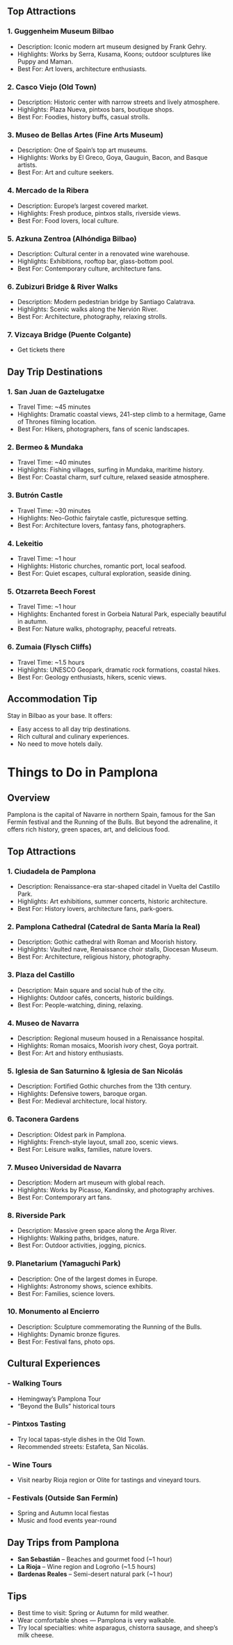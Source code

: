 
## Top Attractions

### 1. Guggenheim Museum Bilbao
- Description: Iconic modern art museum designed by Frank Gehry.
- Highlights: Works by Serra, Kusama, Koons; outdoor sculptures like Puppy and Maman.
- Best For: Art lovers, architecture enthusiasts.

### 2. Casco Viejo (Old Town)
- Description: Historic center with narrow streets and lively atmosphere.
- Highlights: Plaza Nueva, pintxos bars, boutique shops.
- Best For: Foodies, history buffs, casual strolls.

### 3. Museo de Bellas Artes (Fine Arts Museum)
- Description: One of Spain’s top art museums.
- Highlights: Works by El Greco, Goya, Gauguin, Bacon, and Basque artists.
- Best For: Art and culture seekers.

### 4. Mercado de la Ribera
- Description: Europe’s largest covered market.
- Highlights: Fresh produce, pintxos stalls, riverside views.
- Best For: Food lovers, local culture.

### 5. Azkuna Zentroa (Alhóndiga Bilbao)
- Description: Cultural center in a renovated wine warehouse.
- Highlights: Exhibitions, rooftop bar, glass-bottom pool.
- Best For: Contemporary culture, architecture fans.

### 6. Zubizuri Bridge & River Walks
- Description: Modern pedestrian bridge by Santiago Calatrava.
- Highlights: Scenic walks along the Nervión River.
- Best For: Architecture, photography, relaxing strolls.

### 7. Vizcaya Bridge (Puente Colgante)
- Get tickets there

## Day Trip Destinations

### 1. San Juan de Gaztelugatxe
- Travel Time: ~45 minutes
- Highlights: Dramatic coastal views, 241-step climb to a hermitage, Game of Thrones filming location.
- Best For: Hikers, photographers, fans of scenic landscapes.

### 2. Bermeo & Mundaka
- Travel Time: ~40 minutes
- Highlights: Fishing villages, surfing in Mundaka, maritime history.
- Best For: Coastal charm, surf culture, relaxed seaside atmosphere.

### 3. Butrón Castle
- Travel Time: ~30 minutes
- Highlights: Neo-Gothic fairytale castle, picturesque setting.
- Best For: Architecture lovers, fantasy fans, photographers.

### 4. Lekeitio
- Travel Time: ~1 hour
- Highlights: Historic churches, romantic port, local seafood.
- Best For: Quiet escapes, cultural exploration, seaside dining.

### 5. Otzarreta Beech Forest
- Travel Time: ~1 hour
- Highlights: Enchanted forest in Gorbeia Natural Park, especially beautiful in autumn.
- Best For: Nature walks, photography, peaceful retreats.

### 6. Zumaia (Flysch Cliffs)
- Travel Time: ~1.5 hours
- Highlights: UNESCO Geopark, dramatic rock formations, coastal hikes.
- Best For: Geology enthusiasts, hikers, scenic views.


## Accommodation Tip
Stay in Bilbao as your base. It offers:
- Easy access to all day trip destinations.
- Rich cultural and culinary experiences.
- No need to move hotels daily.

# Things to Do in Pamplona

## Overview
Pamplona is the capital of Navarre in northern Spain, famous for the San Fermín festival and the Running of the Bulls. But beyond the adrenaline, it offers rich history, green spaces, art, and delicious food.

## Top Attractions

### 1. Ciudadela de Pamplona
- Description: Renaissance-era star-shaped citadel in Vuelta del Castillo Park.
- Highlights: Art exhibitions, summer concerts, historic architecture.
- Best For: History lovers, architecture fans, park-goers.

### 2. Pamplona Cathedral (Catedral de Santa María la Real)
- Description: Gothic cathedral with Roman and Moorish history.
- Highlights: Vaulted nave, Renaissance choir stalls, Diocesan Museum.
- Best For: Architecture, religious history, photography.

### 3. Plaza del Castillo
- Description: Main square and social hub of the city.
- Highlights: Outdoor cafés, concerts, historic buildings.
- Best For: People-watching, dining, relaxing.

### 4. Museo de Navarra
- Description: Regional museum housed in a Renaissance hospital.
- Highlights: Roman mosaics, Moorish ivory chest, Goya portrait.
- Best For: Art and history enthusiasts.

### 5. Iglesia de San Saturnino & Iglesia de San Nicolás
- Description: Fortified Gothic churches from the 13th century.
- Highlights: Defensive towers, baroque organ.
- Best For: Medieval architecture, local history.

### 6. Taconera Gardens
- Description: Oldest park in Pamplona.
- Highlights: French-style layout, small zoo, scenic views.
- Best For: Leisure walks, families, nature lovers.

### 7. Museo Universidad de Navarra
- Description: Modern art museum with global reach.
- Highlights: Works by Picasso, Kandinsky, and photography archives.
- Best For: Contemporary art fans.

### 8. Riverside Park
- Description: Massive green space along the Arga River.
- Highlights: Walking paths, bridges, nature.
- Best For: Outdoor activities, jogging, picnics.

### 9. Planetarium (Yamaguchi Park)
- Description: One of the largest domes in Europe.
- Highlights: Astronomy shows, science exhibits.
- Best For: Families, science lovers.

### 10. Monumento al Encierro
- Description: Sculpture commemorating the Running of the Bulls.
- Highlights: Dynamic bronze figures.
- Best For: Festival fans, photo ops.

## Cultural Experiences

### - Walking Tours
- Hemingway’s Pamplona Tour
- “Beyond the Bulls” historical tours

### - Pintxos Tasting
- Try local tapas-style dishes in the Old Town.
- Recommended streets: Estafeta, San Nicolás.

### - Wine Tours
- Visit nearby Rioja region or Olite for tastings and vineyard tours.

### - Festivals (Outside San Fermín)
- Spring and Autumn local fiestas
- Music and food events year-round

## Day Trips from Pamplona
- **San Sebastián** – Beaches and gourmet food (~1 hour)
- **La Rioja** – Wine region and Logroño (~1.5 hours)
- **Bardenas Reales** – Semi-desert natural park (~1 hour)

## Tips
- Best time to visit: Spring or Autumn for mild weather.
- Wear comfortable shoes — Pamplona is very walkable.
- Try local specialties: white asparagus, chistorra sausage, and sheep’s milk cheese.
